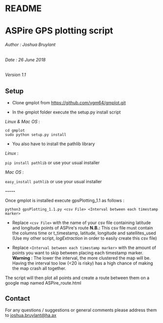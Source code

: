 # README

# ASPire GPS plotting script
###### Author : Joshua Bruylant
###### Date : 26 June 2018
###### Version 1.1

## Setup

- Clone gmplot from https://github.com/vgm64/gmplot.git

- In the gmplot folder execute the setup.py install script

_Linux & Mac OS_ : 

```
cd gmplot
sudo python setup.py install
```

- You also have to install the pathlib library

_Linux_ :

`pip install pathlib` or use your usual installer

_Mac OS_ :

`easy_install pathlib` or use your usual installer

**-----**

Once gmplot is installed execute gpsPlotting_1.1 as follows : 

`python3 gpsPlotting_1.1.py <csv File> <Interval between each timestamp marker>`

- Replace `<csv File>` with the name of your csv file containing latitude and longitude points of ASPire's route
**N.B.:** This csv file must contain the columns time or t_timestamp, latitude, longitude and satellites_used (Use my other script, *logExtraction* in order to easily create this csv file)

- Replace `<Interval between each timestamp marker>` with the amount of points you want to skip between placing each timestamp marker.
**Warning** : The lower the interval, the more clustered the map will be. Having the interval too low (<20 is risky) has a high chance of making the map crash all together.


The script will then plot all points and create a route between them on a google map named ASPire_route.html


## Contact

For any questions / suggestions or general comments please address them to joshua.bruylant@ha.ax
